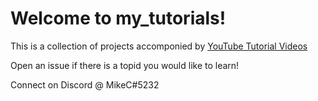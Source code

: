 # Welcome to my_tutorials!

This is a collection of projects accomponied by [YouTube Tutorial Videos](https://www.youtube.com/channel/UCCy8vjWaX5jf8TnihjZuJZQ)

Open an issue if there is a topid you would like to learn!

Connect on Discord @ MikeC#5232